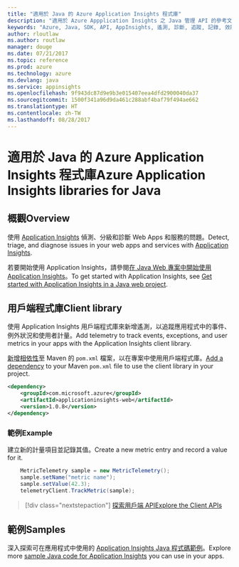 ```yaml
---
title: "適用於 Java 的 Azure Application Insights 程式庫"
description: "適用於 Azure Appplication Insights 之 Java 管理 API 的參考文件"
keywords: "Azure, Java, SDK, API, AppInsights, 遙測, 診斷, 追蹤, 記錄, 效能"
author: rloutlaw
ms.author: routlaw
manager: douge
ms.date: 07/21/2017
ms.topic: reference
ms.prod: azure
ms.technology: azure
ms.devlang: java
ms.service: appinsights
ms.openlocfilehash: 9f943dc87d9e9b3e015407eea4dfd2900040da37
ms.sourcegitcommit: 1500f341a96d9da461c288abf4baf79f494ae662
ms.translationtype: HT
ms.contentlocale: zh-TW
ms.lasthandoff: 08/28/2017
---
```

# <a name="azure-application-insights-libraries-for-java"></a><span data-ttu-id="3102c-104">適用於 Java 的 Azure Application Insights 程式庫</span><span class="sxs-lookup"><span data-stu-id="3102c-104">Azure Application Insights libraries for Java</span></span>

## <a name="overview"></a><span data-ttu-id="3102c-105">概觀</span><span class="sxs-lookup"><span data-stu-id="3102c-105">Overview</span></span>

<span data-ttu-id="3102c-106">使用 [Application Insights](/azure/application-insights/app-insights-overview) 偵測、分級和診斷 Web Apps 和服務的問題。</span><span class="sxs-lookup"><span data-stu-id="3102c-106">Detect, triage, and diagnose issues in your web apps and services with [Application Insights](/azure/application-insights/app-insights-overview).</span></span>

<span data-ttu-id="3102c-107">若要開始使用 Application Insights，請參閱[在 Java Web 專案中開始使用 Application Insights](/azure/application-insights/app-insights-java-get-started)。</span><span class="sxs-lookup"><span data-stu-id="3102c-107">To get started with Application Insights, see [Get started with Application Insights in a Java web project](/azure/application-insights/app-insights-java-get-started).</span></span>

## <a name="client-library"></a><span data-ttu-id="3102c-108">用戶端程式庫</span><span class="sxs-lookup"><span data-stu-id="3102c-108">Client library</span></span>

<span data-ttu-id="3102c-109">使用 Application Insights 用戶端程式庫來新增遙測，以追蹤應用程式中的事件、例外狀況和使用者計量。</span><span class="sxs-lookup"><span data-stu-id="3102c-109">Add telemetry to track events, exceptions, and user metrics in your apps with the Application Insights client library.</span></span>

<span data-ttu-id="3102c-110">[新增相依性](https://maven.apache.org/guides/getting-started/index.html#How_do_I_use_external_dependencies)至 Maven 的 `pom.xml` 檔案，以在專案中使用用戶端程式庫。</span><span class="sxs-lookup"><span data-stu-id="3102c-110">[Add a dependency](https://maven.apache.org/guides/getting-started/index.html#How_do_I_use_external_dependencies) to your Maven `pom.xml` file to use the client library in your project.</span></span>

```XML
<dependency>
    <groupId>com.microsoft.azure</groupId>
    <artifactId>applicationinsights-web</artifactId>   
    <version>1.0.8</version>
</dependency>
```   

### <a name="example"></a><span data-ttu-id="3102c-111">範例</span><span class="sxs-lookup"><span data-stu-id="3102c-111">Example</span></span>

<span data-ttu-id="3102c-112">建立新的計量項目並記錄其值。</span><span class="sxs-lookup"><span data-stu-id="3102c-112">Create a new metric entry and record a value for it.</span></span>

```java
    MetricTelemetry sample = new MetricTelemetry();
    sample.setName("metric name");
    sample.setValue(42.3);
    telemetryClient.TrackMetric(sample);
```

> [!div class="nextstepaction"]
> [<span data-ttu-id="3102c-113">探索用戶端 API</span><span class="sxs-lookup"><span data-stu-id="3102c-113">Explore the Client APIs</span></span>](/java/api/overview/azure/appinsights/clientlibrary)

## <a name="samples"></a><span data-ttu-id="3102c-114">範例</span><span class="sxs-lookup"><span data-stu-id="3102c-114">Samples</span></span>

<span data-ttu-id="3102c-115">深入探索可在應用程式中使用的 [Application Insights Java 程式碼範例](https://azure.microsoft.com/en-us/resources/samples/?term=insights&platform=java)。</span><span class="sxs-lookup"><span data-stu-id="3102c-115">Explore more [sample Java code for Application Insights](https://azure.microsoft.com/en-us/resources/samples/?term=insights&platform=java) you can use in your apps.</span></span>